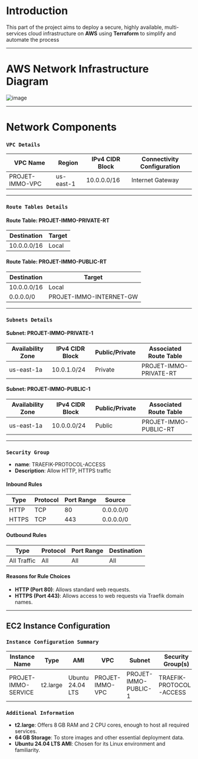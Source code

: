 # Introduction

This part of the project aims to deploy a secure, highly available, multi-services cloud infrastructure on **AWS** using **Terraform** to simplify and automate the process

---

# AWS Network Infrastructure Diagram

![image](https://raw.githubusercontent.com/manacGrace/REAL-ESTATE-AWS/refs/heads/main/REAL-ESTATE-AWS-INFRASTRUCTURE-AS-CODE/wiki/pictures/infrastructure.png)

---

# Network Components

### `VPC Details`

| VPC Name                    | Region     | IPv4 CIDR Block  | Connectivity Configuration    |
|-----------------------------|------------|------------------|-------------------------------|
| PROJET-IMMO-VPC             | us-east-1  | 10.0.0.0/16      | Internet Gateway              |

---

### `Route Tables Details`

#### Route Table: PROJET-IMMO-PRIVATE-RT

| Destination  | Target |
|--------------|--------|
| 10.0.0.0/16  | Local  |

#### Route Table: PROJET-IMMO-PUBLIC-RT

| Destination  | Target                               |
|--------------|--------------------------------------|
| 10.0.0.0/16  | Local                                |
| 0.0.0.0/0    | PROJET-IMMO-INTERNET-GW              |

---

### `Subnets Details`

#### Subnet: PROJET-IMMO-PRIVATE-1

| Availability Zone | IPv4 CIDR Block  | Public/Private | Associated Route Table             |
|-------------------|------------------|----------------|------------------------------------|
| us-east-1a        | 10.0.1.0/24      | Private        | PROJET-IMMO-PRIVATE-RT             |

#### Subnet: PROJET-IMMO-PUBLIC-1

| Availability Zone | IPv4 CIDR Block  | Public/Private | Associated Route Table             |
|-------------------|------------------|----------------|------------------------------------|
| us-east-1a        | 10.0.0.0/24      | Public         | PROJET-IMMO-PUBLIC-RT              |

---


### `Security Group`

- **name**: TRAEFIK-PROTOCOL-ACCESS
- **Description**: Allow HTTP, HTTPS traffic

#### Inbound Rules

| Type        | Protocol | Port Range     | Source       |
|-------------|----------|----------------|--------------|
| HTTP        | TCP      | 80             | 0.0.0.0/0    |
| HTTPS       | TCP      | 443            | 0.0.0.0/0    |

#### Outbound Rules

| Type          | Protocol | Port Range     | Destination  |
|---------------|----------|----------------|--------------|
| All Traffic   | All      | All            | All          |

#### Reasons for Rule Choices

- **HTTP (Port 80)**: Allows standard web requests.
- **HTTPS (Port 443)**: Allows access to web requests via Traefik domain names.

---

## EC2 Instance Configuration

### `Instance Configuration Summary`

| Instance Name                    | Type       | AMI              | VPC                          | Subnet                    | Security Group(s)       |
|----------------------------------|------------|------------------|------------------------------|---------------------------|-------------------------|
| PROJET-IMMO-SERVICE              | t2.large   | Ubuntu 24.04 LTS | PROJET-IMMO-VPC              | PROJET-IMMO-PUBLIC-1      | TRAEFIK-PROTOCOL-ACCESS |

### `Additional Information`

- **t2.large**: Offers 8 GB RAM and 2 CPU cores, enough to host all required services.  
- **64 GB Storage**: To store images and other essential deployment data.  
- **Ubuntu 24.04 LTS AMI**: Chosen for its Linux environment and familiarity.
